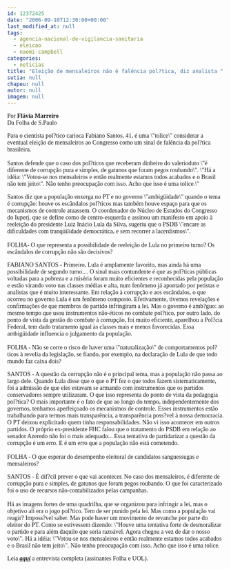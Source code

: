 ```yaml
---
id: 12372425
date: "2006-09-10T12:30:00+00:00"
last_modified_at: null
tags:
  - agencia-nacional-de-vigilancia-sanitaria
  - eleicao
  - naomi-campbell
categories:
  - noticias
title: "Eleição de mensaleiros não é falência pol?tica, diz analista "
sutia: null
chapeu: null
autor: null
imagem: null
---
```

<p><P><FONT face=Verdana>Por <STRONG>Flávia Marreiro</STRONG><BR>Da Folha de S.Paulo</FONT></P></p>
<p><P><FONT face=Verdana>Para o cientista pol?tico carioca Fabiano Santos, 41, é uma \"tolice\" considerar a eventual eleição de mensaleiros ao Congresso como um sinal de falência da pol?tica brasileira.<BR><BR>Santos defende que o caso dos pol?ticos que receberam dinheiro do valerioduto \"é diferente de corrupção pura e simples, de gatunos que foram pegos roubando\". \"Há a idéia: \"Votou-se nos mensaleiros e então realmente estamos todos acabados e o Brasil não tem jeito\". Não tenho preocupação com isso. Acho que isso é uma tolice.\" </FONT></P></p>
<p><P><FONT face=Verdana>Santos diz que a população enxerga no PT e no governo \"ambigüidade\" quando o tema é corrupção: houve os escândalos pol?ticos mas também houve espaço para que os mecanismos de controle atuassem. O coordenador do Núcleo de Estudos do Congresso do Iuperj, que se define como de centro-esquerda e assinou um manifesto em apoio à reeleição do presidente Luiz Inácio Lula da Silva, sugeriu que o PSDB \"encare as dificuldades com tranqüilidade democrática, e sem recorrer a lacerdismos\".&nbsp;&nbsp;&nbsp; <BR><BR>FOLHA- O que representa a possibilidade de reeleição de Lula no primeiro turno? Os escândalos de corrupção não são decisivos? </FONT></P></p>
<p><P><FONT face=Verdana>FABIANO SANTOS - Primeiro, Lula é amplamente favorito, mas ainda há uma possibilidade de segundo turno.... O sinal mais contundente é que as pol?ticas públicas voltadas para a pobreza e a miséria foram muito eficientes e reconhecidas pela população e estão virando voto nas classes médias e alta, num fenômeno já apontado por petistas e analistas que é muito interessante. Em relação à corrupção e aos escândalos, o que ocorreu no governo Lula é um fenômeno composto. Efetivamente, tivemos revelações e confirmações de que membros do partido infringiram a lei. Mas o governo é amb?guo: ao mesmo tempo que usou instrumentos não-éticos no combate pol?tico, por outro lado, do ponto de vista da gestão do combate à corrupção, foi muito eficiente, aparelhou a Pol?cia Federal, tem dado tratamento igual às classes mais e menos favorecidas. Essa ambigüidade influencia o julgamento da população. <BR><BR>FOLHA - Não se corre o risco de haver uma \"naturalização\" de comportamentos pol?ticos à revelia da legislação, se fiando, por exemplo, na declaração de Lula de que todo mundo faz caixa dois? </FONT></P></p>
<p><P><FONT face=Verdana>SANTOS - A questão da corrupção não é o principal tema, mas a população não passa ao largo dele. Quando Lula disse que o que o PT fez o que todos fazem sistematicamente, foi a admissão de que eles estavam se armando com instrumentos que os partidos conservadores sempre utilizaram. O que isso representa do ponto de vista da pedagogia pol?tica? O mais importante é o fato de que ao longo do tempo, independentemente dos governos, tenhamos aperfeiçoado os mecanismos de controle. Esses instrumentos estão trabalhando para termos mais transparência, a transparência poss?vel à nossa democracia. O PT deixou explicitado quem tinha responsabilidades. Não vi isso acontecer em outros partidos. O próprio ex-presidente FHC falou que o tratamento do PSDB em relação ao senador Azeredo não foi o mais adequado... Essa tentativa de partidarizar a questão da corrupção é um erro. E é um erro que a população não está cometendo. <BR><BR>FOLHA - O que esperar do desempenho eleitoral de candidatos sanguessugas e mensaleiros? </FONT></P></p>
<p><P><FONT face=Verdana>SANTOS - É dif?cil prever o que vai acontecer. No caso dos mensaleiros, é diferente de corrupção pura e simples, de gatunos que foram pegos roubando. O que foi caracterizado foi o uso de recursos não-contabilizados pelas campanhas. <BR><BR>Há as imagens fortes de uma quadrilha, que se organizou para infringir a lei, mas o objetivo ali era o jogo pol?tico. Tem de ser punido pela lei. Mas como a população vai reagir? Imposs?vel saber. Mas pode haver um movimento de revanche por parte do eleitor do PT. Como se estivessem dizendo: \"Houve uma tentativa forte de desmoralizar o partido e para além daquilo que seria razoável. Agora chegou a vez de dar o nosso voto\". Há a idéia: \"Votou-se nos mensaleiros e então realmente estamos todos acabados e o Brasil não tem jeito\". Não tenho preocupação com isso. Acho que isso é uma tolice.</FONT></P></p>
<p><P><FONT face=Verdana>Leia <STRONG><EM><U><A href=\"https://www1.folha.uol.com.br/fsp/brasil/fc1009200610.htm\" target=_blank>aqui</A></U></EM></STRONG> a entrevista completa (assinantes Folha e UOL).</FONT></P> </p>

